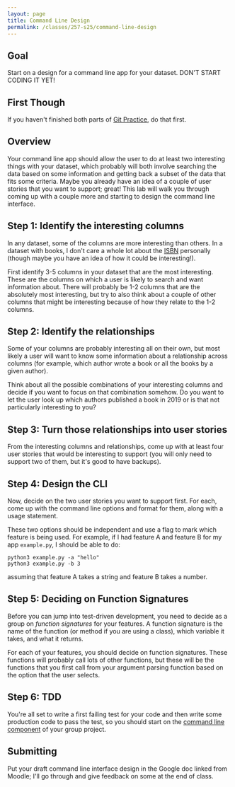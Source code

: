 ```yaml
---
layout: page
title: Command Line Design
permalink: /classes/257-s25/command-line-design
---
```


## Goal
Start on a design for a command line app for your dataset. DON'T START CODING IT YET!

## First Though
If you haven't finished both parts of [Git Practice](git-lab), do that first.

## Overview
Your command line app should allow the user to do at least two interesting things with your dataset, which probably will both involve searching the data based on some information and getting back a subset of the data that fits some criteria.
Maybe you already have an idea of a couple of user stories that you want to support; great! This lab will walk you through coming up with a couple more and starting to design the command line interface.

## Step 1: Identify the interesting columns
In any dataset, some of the columns are more interesting than others.
In a dataset with books, I don't care a whole lot about the [ISBN](https://en.wikipedia.org/wiki/International_Standard_Book_Number) personally (though maybe you have an idea of how it could be interesting!).

First identify 3-5 columns in your dataset that are the most interesting. 
These are the columns on which a user is likely to search and want information about.
There will probably be 1-2 columns that are the absolutely most interesting, but try to also think about a couple of other columns that might be interesting because of how they relate to the 1-2 columns.

## Step 2: Identify the relationships
Some of your columns are probably interesting all on their own, but most likely a user will want to know some information about a relationship across columns (for example, which author wrote a book or all the books by a given author).

Think about all the possible combinations of your interesting columns and decide if you want to focus on that combination somehow. Do you want to let the user look up which authors published a book in 2019 or is that not particularly interesting to you?

## Step 3: Turn those relationships into user stories
From the interesting columns and relationships, come up with at least four user stories that would be interesting to support (you will only need to support two of them, but it's good to have backups). 

## Step 4: Design the CLI
Now, decide on the two user stories you want to support first. For each, come up with the command line options and format for them, along with a usage statement.

These two options should be independent and use a flag to mark which feature is being used. For example, if I had feature A and feature B for my app `example.py`, I should be able to do:
```
python3 example.py -a "hello"
python3 example.py -b 3
```
assuming that feature A takes a string and feature B takes a number.

## Step 5: Deciding on Function Signatures
Before you can jump into test-driven development, you need to decide as a group on *function signatures* for your features.
A function signature is the name of the function (or method if you are using a class), which variable it takes, and what it returns.

For each of your features, you should decide on function signatures. 
These functions will probably call lots of other functions, but these will be the functions that you first call from your argument parsing function based on the option that the user selects.


## Step 6: TDD
You're all set to write a first failing test for your code and then write some production code to pass the test, so you should start on the [command line component](project-command-line) of your group project.

## Submitting
Put your draft command line interface design in the Google doc linked from Moodle; I'll go through and give feedback on some at the end of class.